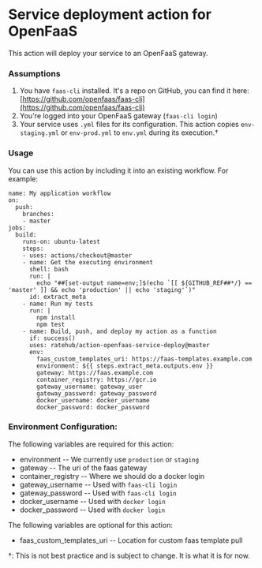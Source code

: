 # Service deployment action for OpenFaaS

This action will deploy your service to an OpenFaaS gateway.

### Assumptions
1. You have `faas-cli` installed. It's a repo on GitHub, you can find it here: [https://github.com/openfaas/faas-cli](https://github.com/openfaas/faas-cli)
2. You're logged into your OpenFaaS gateway (`faas-cli login`)
3. Your service uses `.yml` files for its configuration. This action copies `env-staging.yml` or `env-prod.yml` to `env.yml` during its execution.†

### Usage
You can use this action by including it into an existing workflow. For example:
```
name: My application workflow
on:
  push:
    branches:
    - master
jobs:
  build:
    runs-on: ubuntu-latest
    steps:
    - uses: actions/checkout@master
    - name: Get the executing environment
      shell: bash
      run: |
        echo "##[set-output name=env;]$(echo `[[ ${GITHUB_REF##*/} == 'master' ]] && echo 'production' || echo 'staging'`)"
      id: extract_meta
    - name: Run my tests
      run: |
        npm install
        npm test
    - name: Build, push, and deploy my action as a function
      if: success()
      uses: ratehub/action-openfaas-service-deploy@master
      env:
        faas_custom_templates_uri: https://faas-templates.example.com
        environment: ${{ steps.extract_meta.outputs.env }}
        gateway: https://faas.example.com
        container_registry: https://gcr.io
        gateway_username: gateway_user
        gateway_password: gateway_password
        docker_username: docker_username
        docker_password: docker_password
```

### Environment Configuration:
The following variables are required for this action:
* environment -- We currently use `production` or `staging`
* gateway -- The uri of the faas gateway
* container_registry -- Where we should do a docker login
* gateway_username -- Used with `faas-cli login`
* gateway_password -- Used with `faas-cli login`
* docker_username -- Used with `docker login`
* docker_password -- Used with `docker login`

The following variables are optional for this action:
* faas_custom_templates_uri -- Location for custom faas template pull

†: This is not best practice and is subject to change. It is what it is for now.
